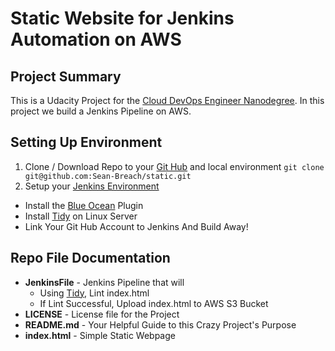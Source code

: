 # Static Website for Jenkins Automation on AWS

## Project Summary
This is a Udacity Project for the [Cloud DevOps Engineer Nanodegree](https://www.udacity.com/course/cloud-dev-ops-nanodegree--nd9991). In this project we build a Jenkins Pipeline on AWS.

## Setting Up Environment

1) Clone / Download Repo to your [Git Hub](https://github.com) and local environment `git clone git@github.com:Sean-Breach/static.git`
2) Setup your [Jenkins Environment](https://aws.amazon.com/getting-started/hands-on/setup-jenkins-build-server/)
  * Install the [Blue Ocean](https://www.jenkins.io/projects/blueocean/) Plugin
  * Install [Tidy](https://www.html-tidy.org/) on Linux Server 
  * Link Your Git Hub Account to Jenkins And Build Away!
  
## Repo File Documentation

* **JenkinsFile** - Jenkins Pipeline that will
  * Using [Tidy](https://www.html-tidy.org/), Lint index.html
  * If Lint Successful, Upload index.html to AWS S3 Bucket
* **LICENSE** - License file for the Project
* **README.md** - Your Helpful Guide to this Crazy Project's Purpose
* **index.html** - Simple Static Webpage
